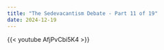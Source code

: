 ```yaml
---
title: "The Sedevacantism Debate - Part 11 of 19"
date: 2024-12-19
---
```


{{< youtube AfjPvCbi5K4 >}}
